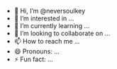 - 👋 Hi, I’m @neversoulkey
- 👀 I’m interested in ...
- 🌱 I’m currently learning ...
- 💞️ I’m looking to collaborate on ...
- 📫 How to reach me ...
- 😄 Pronouns: ...
- ⚡ Fun fact: ...

<!---
neversoulkey/neversoulkey is a ✨ special ✨ repository because its `README.md` (this file) appears on your GitHub profile.
You can click the Preview link to take a look at your changes.
--->
